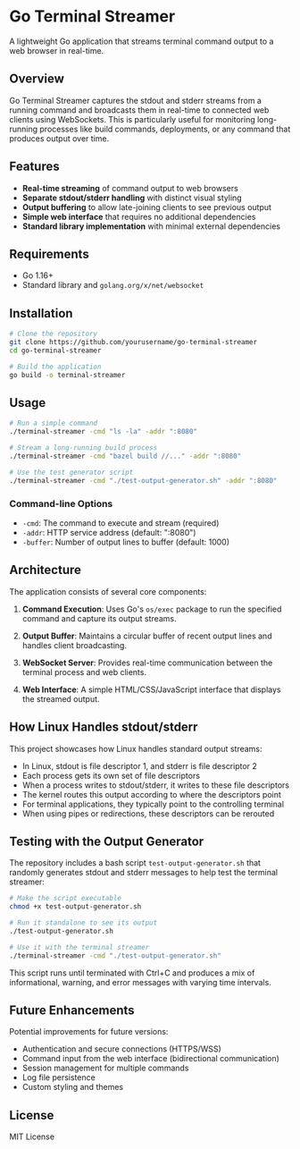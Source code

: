 # Go Terminal Streamer

A lightweight Go application that streams terminal command output to a web browser in real-time.

## Overview

Go Terminal Streamer captures the stdout and stderr streams from a running command and broadcasts them in real-time to connected web clients using WebSockets. This is particularly useful for monitoring long-running processes like build commands, deployments, or any command that produces output over time.

## Features

- **Real-time streaming** of command output to web browsers
- **Separate stdout/stderr handling** with distinct visual styling
- **Output buffering** to allow late-joining clients to see previous output
- **Simple web interface** that requires no additional dependencies
- **Standard library implementation** with minimal external dependencies

## Requirements

- Go 1.16+
- Standard library and `golang.org/x/net/websocket`

## Installation

```bash
# Clone the repository
git clone https://github.com/yourusername/go-terminal-streamer
cd go-terminal-streamer

# Build the application
go build -o terminal-streamer
```

## Usage

```bash
# Run a simple command
./terminal-streamer -cmd "ls -la" -addr ":8080"

# Stream a long-running build process
./terminal-streamer -cmd "bazel build //..." -addr ":8080"

# Use the test generator script
./terminal-streamer -cmd "./test-output-generator.sh" -addr ":8080"
```

### Command-line Options

- `-cmd`: The command to execute and stream (required)
- `-addr`: HTTP service address (default: ":8080")
- `-buffer`: Number of output lines to buffer (default: 1000)

## Architecture

The application consists of several core components:

1. **Command Execution**: Uses Go's `os/exec` package to run the specified command and capture its output streams.

2. **Output Buffer**: Maintains a circular buffer of recent output lines and handles client broadcasting.

3. **WebSocket Server**: Provides real-time communication between the terminal process and web clients.

4. **Web Interface**: A simple HTML/CSS/JavaScript interface that displays the streamed output.

## How Linux Handles stdout/stderr

This project showcases how Linux handles standard output streams:

- In Linux, stdout is file descriptor 1, and stderr is file descriptor 2
- Each process gets its own set of file descriptors
- When a process writes to stdout/stderr, it writes to these file descriptors
- The kernel routes this output according to where the descriptors point
- For terminal applications, they typically point to the controlling terminal
- When using pipes or redirections, these descriptors can be rerouted

## Testing with the Output Generator

The repository includes a bash script `test-output-generator.sh` that randomly generates stdout and stderr messages to help test the terminal streamer:

```bash
# Make the script executable
chmod +x test-output-generator.sh

# Run it standalone to see its output
./test-output-generator.sh

# Use it with the terminal streamer
./terminal-streamer -cmd "./test-output-generator.sh"
```

This script runs until terminated with Ctrl+C and produces a mix of informational, warning, and error messages with varying time intervals.

## Future Enhancements

Potential improvements for future versions:

- Authentication and secure connections (HTTPS/WSS)
- Command input from the web interface (bidirectional communication)
- Session management for multiple commands
- Log file persistence
- Custom styling and themes

## License

MIT License
